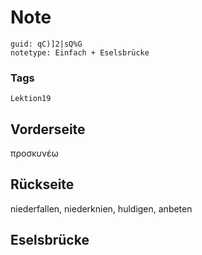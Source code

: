 # Note
```
guid: qC)]2|sQ%G
notetype: Einfach + Eselsbrücke
```

### Tags
```
Lektion19
```

## Vorderseite
προσκυνέω

## Rückseite
niederfallen, niederknien, huldigen, anbeten

## Eselsbrücke

